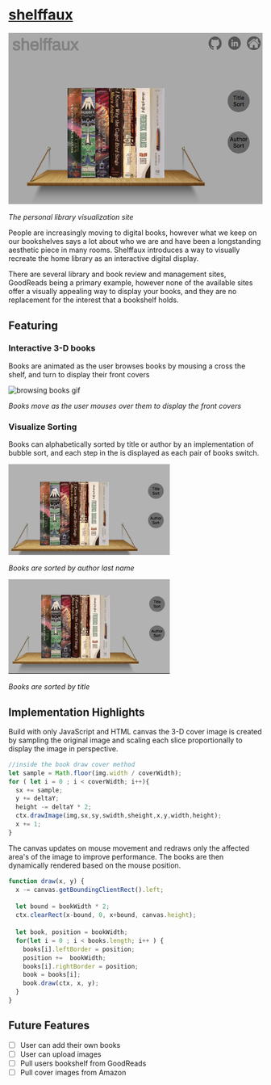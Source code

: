 # [shelffaux](https://cfritsch5.github.io/shelffaux/)

![screen shot image](images/screen.png)

*The personal library visualization site*

People are increasingly moving to digital books, however what we keep on our bookshelves says a lot about who we are and have been a longstanding aesthetic piece in many rooms. Shelffaux introduces a way to visually recreate the home library as an interactive digital display.

There are several library and book review and management sites, GoodReads being a primary example, however none of the available sites offer a visually appealing way to display your books, and they are no replacement for the interest that a bookshelf holds.

## Featuring

###  Interactive 3-D books

Books are animated as the user browses books by mousing a cross the shelf, and turn to display their front covers

![browsing books gif](images/browse.gif)

*Books move as the user mouses over them to display the front covers*

### Visualize Sorting

Books can alphabetically sorted by title or author by an implementation of bubble sort, and each step in the is displayed as each pair of books switch.

![author sort gif](images/authorsort.gif)

*Books are sorted by author last name*

![title sort gif](images/titlesort.gif)

*Books are sorted by title*

## Implementation Highlights

Build with only JavaScript and HTML canvas the 3-D cover image is created by sampling the original image and scaling each slice proportionally to display the image in perspective.

```javascript
//inside the book draw cover method
let sample = Math.floor(img.width / coverWidth);
for ( let i = 0 ; i < coverWidth; i++){
  sx += sample;
  y += deltaY;
  height -= deltaY * 2;
  ctx.drawImage(img,sx,sy,swidth,sheight,x,y,width,height);
  x += 1;
}
```

The canvas updates on mouse movement and redraws only the affected area's of the image to improve performance.  The books are then dynamically rendered based on the mouse position.

```javascript
function draw(x, y) {
  x -= canvas.getBoundingClientRect().left;

  let bound = bookWidth * 2;
  ctx.clearRect(x-bound, 0, x+bound, canvas.height);

  let book, position = bookWidth;
  for(let i = 0 ; i < books.length; i++ ) {
    books[i].leftBorder = position;
    position +=  bookWidth;
    books[i].rightBorder = position;
    book = books[i];
    book.draw(ctx, x, y);
  }
}
```

## Future Features

- [ ] User can add their own books
- [ ] User can upload images
- [ ] Pull users bookshelf from GoodReads
- [ ] Pull cover images from Amazon 

